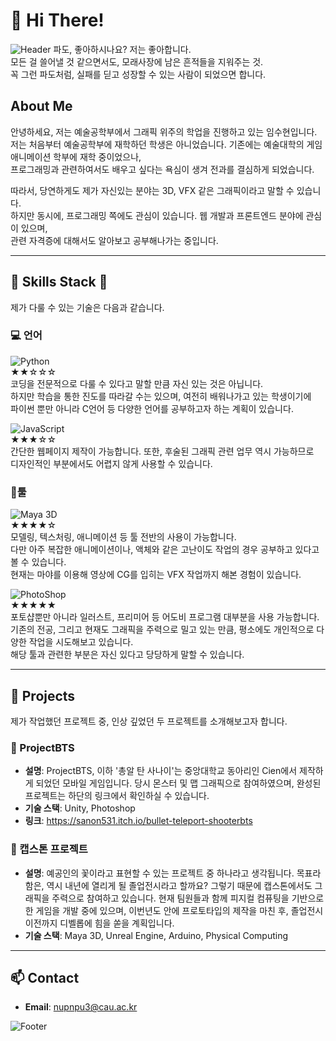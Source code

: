# 👋 Hi There!

![Header](https://cdn.discordapp.com/attachments/1043565419136569394/1309499352678400060/pexels-pixabay-210227.jpg?ex=6741cdcf&is=67407c4f&hm=e760dd603b8ac7d5de3e53973b3e3a6e79cfbb83b6042d2177290dc1f9ce08a0&)
파도, 좋아하시나요? 저는 좋아합니다.  
모든 걸 쓸어낼 것 같으면서도, 모래사장에 남은 흔적들을 지워주는 것.  
꼭 그런 파도처럼, 실패를 딛고 성장할 수 있는 사람이 되었으면 합니다.  

## About Me
안녕하세요, 저는 예술공학부에서 그래픽 위주의 학업을 진행하고 있는 임수현입니다.  
저는 처음부터 예술공학부에 재학하던 학생은 아니었습니다. 기존에는 예술대학의 게임애니메이션 학부에 재학 중이었으나,  
프로그래밍과 관련하여서도 배우고 싶다는 욕심이 생겨 전과를 결심하게 되었습니다.  
  
따라서, 당연하게도 제가 자신있는 분야는 3D, VFX 같은 그래픽이라고 말할 수 있습니다.  
하지만 동시에, 프로그래밍 쪽에도 관심이 있습니다. 웹 개발과 프론트엔드 분야에 관심이 있으며,  
관련 자격증에 대해서도 알아보고 공부해나가는 중입니다.  

---

## 💪 Skills Stack 💪
제가 다룰 수 있는 기술은 다음과 같습니다. 

### 💻 언어
![Python](https://cdn.discordapp.com/attachments/1043565419136569394/1309525849829277798/267_Python-512.png?ex=6741e67c&is=674094fc&hm=17e9368fea6bb4336227d1e2e71ebac41bfd5240338a870db5f74c2c83116146&)  
★★☆☆☆  
코딩을 전문적으로 다룰 수 있다고 말할 만큼 자신 있는 것은 아닙니다.  
하지만 학습을 통한 진도를 따라갈 수는 있으며, 여전히 배워나가고 있는 학생이기에  
파이썬 뿐만 아니라 C언어 등 다양한 언어를 공부하고자 하는 계획이 있습니다.  
  
![JavaScript](https://cdn.discordapp.com/attachments/1043565419136569394/1309525849015320668/javascript.png?ex=6741e67c&is=674094fc&hm=edfd8b033c07736a05a568907d3b6114a047b9ff997fbfb593437b2507fe570a&)  
★★★☆☆  
간단한 웹페이지 제작이 가능합니다. 또한, 후술된 그래픽 관련 업무 역시 가능하므로  
디자인적인 부분에서도 어렵지 않게 사용할 수 있습니다.  

### 🔧툴
![Maya 3D](https://cdn.discordapp.com/attachments/1043565419136569394/1309525849263046709/autodesk-maya-logo-F485ED50BF-seeklogo.com.png?ex=6741e67c&is=674094fc&hm=71654eb0dc1fc5b0dfb3c76046d926303920e8fcddc45177fdd0e0179d20faa1&)  
★★★★☆  
모델링, 텍스처링, 애니메이션 등 툴 전반의 사용이 가능합니다.  
다만 아주 복잡한 애니메이션이나, 액체와 같은 고난이도 작업의 경우 공부하고 있다고 볼 수 있습니다.  
현재는 마야를 이용해 영상에 CG를 입히는 VFX 작업까지 해본 경험이 있습니다.  
  
![PhotoShop](https://cdn.discordapp.com/attachments/1043565419136569394/1309527938110197861/dark-adobe-photoshop-icon-0.png?ex=6741e86e&is=674096ee&hm=0eb61edac133b36597ea077cba7581ff163b567e0fda4f337445d8746e6bd060&)  
★★★★★  
포토샵뿐만 아니라 일러스트, 프리미어 등 어도비 프로그램 대부분을 사용 가능합니다.  
기존의 전공, 그리고 현재도 그래픽을 주력으로 밀고 있는 만큼, 평소에도 개인적으로 다양한 작업을 시도해보고 있습니다.  
해당 툴과 관련한 부분은 자신 있다고 당당하게 말할 수 있습니다.  

---

## 🌟 Projects
제가 작업했던 프로젝트 중, 인상 깊었던 두 프로젝트를 소개해보고자 합니다.

### 📌 ProjectBTS
- **설명**: ProjectBTS, 이하 '총알 탄 사나이'는 중앙대학교 동아리인 Cien에서 제작하게 되었던 모바일 게임입니다.
당시 몬스터 및 맵 그래픽으로 참여하였으며, 완성된 프로젝트는 하단의 링크에서 확인하실 수 있습니다.
- **기술 스택**: Unity, Photoshop
- **링크**: https://sanon531.itch.io/bullet-teleport-shooterbts

### 📌 캡스톤 프로젝트
- **설명**: 예공인의 꽃이라고 표현할 수 있는 프로젝트 중 하나라고 생각됩니다.
목표라 함은, 역시 내년에 열리게 될 졸업전시라고 할까요? 그렇기 때문에 캡스톤에서도 그래픽을 주력으로 참여하고 있습니다.
현재 팀원들과 함께 피지컬 컴퓨팅을 기반으로 한 게임을 개발 중에 있으며, 이번년도 안에 프로토타입의 제작을 마친 후,
졸업전시 이전까지 디벨롭에 힘을 쏟을 계획입니다.
- **기술 스택**: Maya 3D, Unreal Engine, Arduino, Physical Computing
---

## 📫 Contact
- **Email**: [nupnpu3@cau.ac.kr](mailto:nupnpu3@cau.ac.kr)

![Footer](https://cdn.discordapp.com/attachments/1043565419136569394/1309500553180741682/pexels-jonathanborba-5808756.jpg?ex=6741ceed&is=67407d6d&hm=ba08898210d25e0490caa0edda8d39880ee53c8585faf87ed219a29349b68cc3&)

